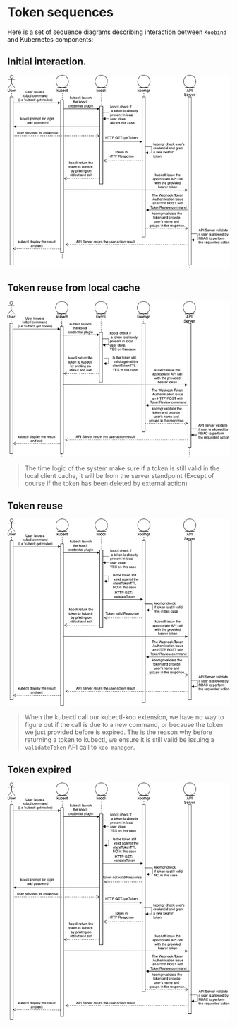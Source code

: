 # Token sequences

Here is a set of sequence diagrams describing interaction between `Koobind` and Kubernetes components: 

## Initial interaction.

![](draw/koo1-Sequence1.jpg)

## Token reuse from local cache

![](draw/koo1-Sequence2.jpg)

> The time logic of the system make sure if a token is still valid in the local client cache, it will be from the server standpoint (Except of course if the token has been deleted by external action)

## Token reuse

![](draw/koo1-Sequence3.jpg)

> When the kubectl call our kubectl-koo extension, we have no way to figure out if the call is due to a new command, or because the token we just provided before is expired. 
The is the reason why before returning a token to kubectl, we ensure it is still valid be issuing a `validateToken` API call to `koo-manager`.


## Token expired

![](draw/koo1-Sequence4.jpg)

